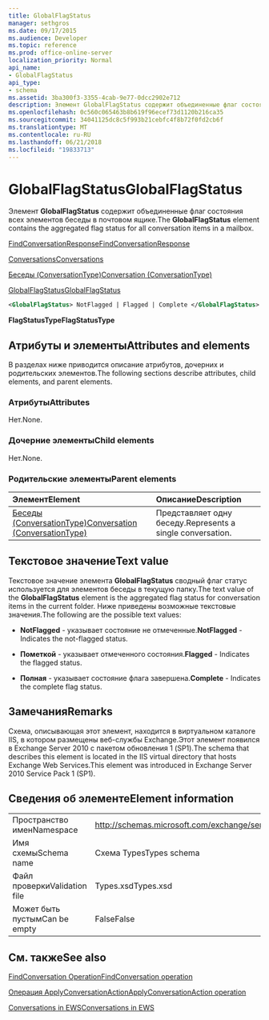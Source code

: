 ```yaml
---
title: GlobalFlagStatus
manager: sethgros
ms.date: 09/17/2015
ms.audience: Developer
ms.topic: reference
ms.prod: office-online-server
localization_priority: Normal
api_name:
- GlobalFlagStatus
api_type:
- schema
ms.assetid: 3ba300f3-3355-4cab-9e77-0dcc2902e712
description: Элемент GlobalFlagStatus содержит объединенные флаг состояния всех элементов беседы в почтовом ящике.
ms.openlocfilehash: 0c560c065463b8b619f96ecef73d1120b216ca35
ms.sourcegitcommit: 34041125dc8c5f993b21cebfc4f8b72f0fd2cb6f
ms.translationtype: MT
ms.contentlocale: ru-RU
ms.lasthandoff: 06/21/2018
ms.locfileid: "19833713"
---
```

# <a name="globalflagstatus"></a><span data-ttu-id="2a516-103">GlobalFlagStatus</span><span class="sxs-lookup"><span data-stu-id="2a516-103">GlobalFlagStatus</span></span>

<span data-ttu-id="2a516-104">Элемент **GlobalFlagStatus** содержит объединенные флаг состояния всех элементов беседы в почтовом ящике.</span><span class="sxs-lookup"><span data-stu-id="2a516-104">The **GlobalFlagStatus** element contains the aggregated flag status for all conversation items in a mailbox.</span></span> 
  
[<span data-ttu-id="2a516-105">FindConversationResponse</span><span class="sxs-lookup"><span data-stu-id="2a516-105">FindConversationResponse</span></span>](findconversationresponse.md)
  
[<span data-ttu-id="2a516-106">Conversations</span><span class="sxs-lookup"><span data-stu-id="2a516-106">Conversations</span></span>](conversations-ex15websvcsotherref.md)
  
[<span data-ttu-id="2a516-107">Беседы (ConversationType)</span><span class="sxs-lookup"><span data-stu-id="2a516-107">Conversation (ConversationType)</span></span>](conversation-conversationtype.md)
  
[<span data-ttu-id="2a516-108">GlobalFlagStatus</span><span class="sxs-lookup"><span data-stu-id="2a516-108">GlobalFlagStatus</span></span>](globalflagstatus.md)
  
```XML
<GlobalFlagStatus> NotFlagged | Flagged | Complete </GlobalFlagStatus>
```

 <span data-ttu-id="2a516-109">**FlagStatusType**</span><span class="sxs-lookup"><span data-stu-id="2a516-109">**FlagStatusType**</span></span>
## <a name="attributes-and-elements"></a><span data-ttu-id="2a516-110">Атрибуты и элементы</span><span class="sxs-lookup"><span data-stu-id="2a516-110">Attributes and elements</span></span>

<span data-ttu-id="2a516-111">В разделах ниже приводится описание атрибутов, дочерних и родительских элементов.</span><span class="sxs-lookup"><span data-stu-id="2a516-111">The following sections describe attributes, child elements, and parent elements.</span></span>
  
### <a name="attributes"></a><span data-ttu-id="2a516-112">Атрибуты</span><span class="sxs-lookup"><span data-stu-id="2a516-112">Attributes</span></span>

<span data-ttu-id="2a516-113">Нет.</span><span class="sxs-lookup"><span data-stu-id="2a516-113">None.</span></span>
  
### <a name="child-elements"></a><span data-ttu-id="2a516-114">Дочерние элементы</span><span class="sxs-lookup"><span data-stu-id="2a516-114">Child elements</span></span>

<span data-ttu-id="2a516-115">Нет.</span><span class="sxs-lookup"><span data-stu-id="2a516-115">None.</span></span>
  
### <a name="parent-elements"></a><span data-ttu-id="2a516-116">Родительские элементы</span><span class="sxs-lookup"><span data-stu-id="2a516-116">Parent elements</span></span>

|<span data-ttu-id="2a516-117">**Элемент**</span><span class="sxs-lookup"><span data-stu-id="2a516-117">**Element**</span></span>|<span data-ttu-id="2a516-118">**Описание**</span><span class="sxs-lookup"><span data-stu-id="2a516-118">**Description**</span></span>|
|:-----|:-----|
|[<span data-ttu-id="2a516-119">Беседы (ConversationType)</span><span class="sxs-lookup"><span data-stu-id="2a516-119">Conversation (ConversationType)</span></span>](conversation-conversationtype.md) <br/> |<span data-ttu-id="2a516-120">Представляет одну беседу.</span><span class="sxs-lookup"><span data-stu-id="2a516-120">Represents a single conversation.</span></span>  <br/> |
   
## <a name="text-value"></a><span data-ttu-id="2a516-121">Текстовое значение</span><span class="sxs-lookup"><span data-stu-id="2a516-121">Text value</span></span>

<span data-ttu-id="2a516-122">Текстовое значение элемента **GlobalFlagStatus** сводный флаг статус используется для элементов беседы в текущую папку.</span><span class="sxs-lookup"><span data-stu-id="2a516-122">The text value of the **GlobalFlagStatus** element is the aggregated flag status for conversation items in the current folder.</span></span> <span data-ttu-id="2a516-123">Ниже приведены возможные текстовые значения.</span><span class="sxs-lookup"><span data-stu-id="2a516-123">The following are the possible text values:</span></span> 
  
- <span data-ttu-id="2a516-124">**NotFlagged** - указывает состояние не отмеченные.</span><span class="sxs-lookup"><span data-stu-id="2a516-124">**NotFlagged** - Indicates the not-flagged status.</span></span> 
    
- <span data-ttu-id="2a516-125">**Пометкой** - указывает отмеченного состояния.</span><span class="sxs-lookup"><span data-stu-id="2a516-125">**Flagged** - Indicates the flagged status.</span></span> 
    
- <span data-ttu-id="2a516-126">**Полная** - указывает состояние флага завершена.</span><span class="sxs-lookup"><span data-stu-id="2a516-126">**Complete** - Indicates the complete flag status.</span></span> 
    
## <a name="remarks"></a><span data-ttu-id="2a516-127">Замечания</span><span class="sxs-lookup"><span data-stu-id="2a516-127">Remarks</span></span>

<span data-ttu-id="2a516-128">Схема, описывающая этот элемент, находится в виртуальном каталоге IIS, в котором размещены веб-службы Exchange.Этот элемент появился в Exchange Server 2010 с пакетом обновления 1 (SP1).</span><span class="sxs-lookup"><span data-stu-id="2a516-128">The schema that describes this element is located in the IIS virtual directory that hosts Exchange Web Services.This element was introduced in Exchange Server 2010 Service Pack 1 (SP1).</span></span>
  
## <a name="element-information"></a><span data-ttu-id="2a516-129">Сведения об элементе</span><span class="sxs-lookup"><span data-stu-id="2a516-129">Element information</span></span>

|||
|:-----|:-----|
|<span data-ttu-id="2a516-130">Пространство имен</span><span class="sxs-lookup"><span data-stu-id="2a516-130">Namespace</span></span>  <br/> |http://schemas.microsoft.com/exchange/services/2006/types  <br/> |
|<span data-ttu-id="2a516-131">Имя схемы</span><span class="sxs-lookup"><span data-stu-id="2a516-131">Schema name</span></span>  <br/> |<span data-ttu-id="2a516-132">Схема Types</span><span class="sxs-lookup"><span data-stu-id="2a516-132">Types schema</span></span>  <br/> |
|<span data-ttu-id="2a516-133">Файл проверки</span><span class="sxs-lookup"><span data-stu-id="2a516-133">Validation file</span></span>  <br/> |<span data-ttu-id="2a516-134">Types.xsd</span><span class="sxs-lookup"><span data-stu-id="2a516-134">Types.xsd</span></span>  <br/> |
|<span data-ttu-id="2a516-135">Может быть пустым</span><span class="sxs-lookup"><span data-stu-id="2a516-135">Can be empty</span></span>  <br/> |<span data-ttu-id="2a516-136">False</span><span class="sxs-lookup"><span data-stu-id="2a516-136">False</span></span>  <br/> |
   
## <a name="see-also"></a><span data-ttu-id="2a516-137">См. также</span><span class="sxs-lookup"><span data-stu-id="2a516-137">See also</span></span>



[<span data-ttu-id="2a516-138">FindConversation Operation</span><span class="sxs-lookup"><span data-stu-id="2a516-138">FindConversation operation</span></span>](findconversation-operation.md)
  
[<span data-ttu-id="2a516-139">Операция ApplyConversationAction</span><span class="sxs-lookup"><span data-stu-id="2a516-139">ApplyConversationAction operation</span></span>](applyconversationaction-operation.md)


[<span data-ttu-id="2a516-140">Conversations in EWS</span><span class="sxs-lookup"><span data-stu-id="2a516-140">Conversations in EWS</span></span>](http://msdn.microsoft.com/library/91e64629-db6c-4c94-9dcb-d386232e8467%28Office.15%29.aspx)

